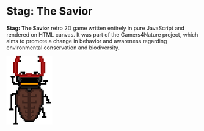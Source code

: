# Stag: The Savior

**Stag: The Savior** retro 2D game written entirely in pure JavaScript and rendered on HTML canvas. It was part of the Gamers4Nature project, which aims to promote a change in behavior and awareness regarding environmental conservation and biodiversity.

![Familiar do Stag](assets/familiar.gif)

